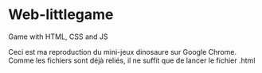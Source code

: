 # Web-littlegame
Game with HTML, CSS and JS

Ceci est ma reproduction du mini-jeux dinosaure sur Google Chrome.
Comme les fichiers sont déjà reliés, il ne suffit que de lancer le fichier .html
